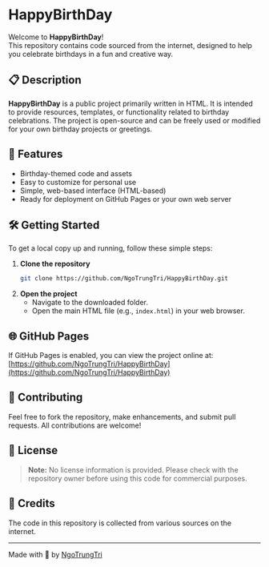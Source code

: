 # HappyBirthDay

Welcome to **HappyBirthDay**!  
This repository contains code sourced from the internet, designed to help you celebrate birthdays in a fun and creative way.

## 📋 Description

**HappyBirthDay** is a public project primarily written in HTML. It is intended to provide resources, templates, or functionality related to birthday celebrations. The project is open-source and can be freely used or modified for your own birthday projects or greetings.

## 🚀 Features

- Birthday-themed code and assets
- Easy to customize for personal use
- Simple, web-based interface (HTML-based)
- Ready for deployment on GitHub Pages or your own web server

## 🛠️ Getting Started

To get a local copy up and running, follow these simple steps:

1. **Clone the repository**
   ```bash
   git clone https://github.com/NgoTrungTri/HappyBirthDay.git
   ```
2. **Open the project**
   - Navigate to the downloaded folder.
   - Open the main HTML file (e.g., `index.html`) in your web browser.

## 🌐 GitHub Pages

If GitHub Pages is enabled, you can view the project online at:  
[https://github.com/NgoTrungTri/HappyBirthDay](https://github.com/NgoTrungTri/HappyBirthDay)

## 🤝 Contributing

Feel free to fork the repository, make enhancements, and submit pull requests. All contributions are welcome!

## 📄 License

> **Note:** No license information is provided. Please check with the repository owner before using this code for commercial purposes.

## 🙏 Credits

The code in this repository is collected from various sources on the internet.

---

Made with 🎉 by [NgoTrungTri](https://github.com/NgoTrungTri)
